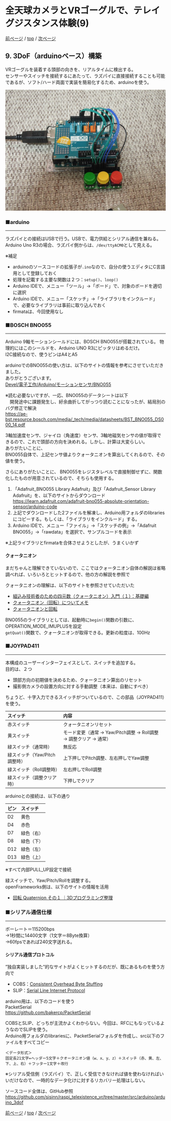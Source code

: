 # 全天球カメラとVRゴーグルで、テレイグジスタンス体験(9)

[前ページ](./vr360.md) / [top](./top.md) / [次ページ](./goggles.md)  

## 9. 3DoF（arduinoベース）構築  

VRゴーグルを装着する頭部の向きを、リアルタイムに検出する。  
センサーやスイッチを接続するにあたって、ラズパイに直接接続することも可能であるが、ソフト/ハード両面で実装を簡易化するため、arduinoを使う。  

![arduino+9axis](./img/3dof.jpg)  

### ■arduino  
---
ラズパイとの接続はUSBで行う。USBで、電力供給とシリアル通信を兼ねる。  
Arduino Uno R3の場合、ラズパイ側からは、`/dev/ttyACM0`として見える。

※補足  
* arduinoのソースコードの拡張子が`.ino`なので、自分の使うエディタにC言語用として登録しておく  
* 処理を記載する主要な関数は２つ：`setup()`、`loop()`  
* Arduino IDEで、メニュー「ツール」→「ボード」で、対象のボードを適切に選択  
* Arduino IDEで、メニュー「スケッチ」→「ライブラリをインクルード」で、必要なライブラリは事前に取り込んでおく  
* firmataは、今回使用なし  

### ■BOSCH BNO055  
---
Arduino 9軸モーションシールドには、BOSCH BNO055が搭載されている。
物理的にはこのシールドを、Arduino UNO R3にピッタリはめるだけ。  
I2C接続なので、使うピンはA4とA5  

arduinoでのBNO055の使い方は、以下のサイトの情報を参考にさせていただきました。  
ありがとうございます。  
[Devel/電子工作/Arduino/モーションセンサ/BNO055](https://cubic9.com/Devel/)

※読む必要ないですが、一応、BNO055のデータシートは以下  
　開発途中に課題発生し、紆余曲折してがっつり読むことになったが、結局別のバグ修正で解決  
<https://ae-bst.resource.bosch.com/media/_tech/media/datasheets/BST_BNO055_DS000_14.pdf>  

3軸加速度センサ、ジャイロ（角速度）センサ、3軸地磁気センサの値が取得できるので、これで頭部の方向を決めれる。しかし、計算は大変らしい。  
ありがたいことに、  
BNO055自体で、上記センサ値よりクォータニオンを算出してくれるので、その値を使う。  

さらにありがたいことに、
BNO055をレジスタレベルで直接制御せずに、関数化したものが用意されているので、そちらも使用する。

1. 「Adafruit_BNO055 Library Adafruit」及び「Adafruit_Sensor Library	Adafruit」を、以下のサイトからダウンロード  
    <https://learn.adafruit.com/adafruit-bno055-absolute-orientation-sensor/arduino-code>  
2. 上記でダウンロードした2ファイルを解凍し、Arduino用フォルダのlibrariesにコピーする。もしくは、「ライブラリをインクルード」する。
3. Arduino IDEで、メニュー「ファイル」→「スケッチの例」→「Adafruit BNO055」→「rawdata」を選択で、サンプルコードを表示

※上記ライブラリとfirmataを合体させようとしたが、うまくいかず  

#### クォータニオン

まだちゃんと理解できていないので、ここではクォータニオン自体の解説は省略  
調べれば、いろいろとヒットするので、他の方の解説を参照で  

クォータニオンの理解は、以下のサイトを参照させていただいた  
* [組込み技術者のための四元数（クォータニオン）入門（１）：基礎編](https://kumadasu.com/2017/09/20/%E7%B5%84%E8%BE%BC%E3%81%BF%E6%8A%80%E8%A1%93%E8%80%85%E3%81%AE%E3%81%9F%E3%82%81%E3%81%AE%E5%9B%9B%E5%85%83%E6%95%B0%EF%BC%88%E3%82%AF%E3%82%A9%E3%83%BC%E3%82%BF%E3%83%8B%E3%82%AA%E3%83%B3%EF%BC%89/)  
* [クォータニオン（回転）についてメモ](http://edom18.hateblo.jp/entry/2018/06/25/084023)  
* [クォータニオンと回転](https://www.f-sp.com/entry/2017/06/30/221124)  


BNO055のライブラリとしては、起動時に`begin()`関数の引数に、OPERATION_MODE_IMUPLUSを設定  
`getQuat()`関数で、クォータニオンが取得できる。更新の粒度は、100Hz  

### ■JOYPAD411  
---

本構成のユーザーインターフェイスとして、スイッチを追加する。  
目的は、２つ  
* 頭部方向の初期値を決めるため、クォータニオン算出のリセット  
* 撮影側カメラの設置方向に対する手動調整（本来は、自動にすべき）  

ちょうど、十字入力できるスイッチがついているので、この部品（JOYPAD411）を使う。  

|スイッチ|内容|  
|:---|:---|  
|赤スイッチ|クォータニオンリセット|  
|黄スイッチ|モード変更（通常 → Yaw/Pitch調整 → Roll調整 → 調整クリア → 通常）|  
|緑スイッチ（通常時）|無反応|  
|緑スイッチ（Yaw/Pitch調整時）|上下押しでPitch調整、左右押しでYaw調整|  
|緑スイッチ（Roll調整時）|左右押しでRoll調整|  
|緑スイッチ（調整クリア時）|下押しでクリア|  

arduinoとの接続は、以下の通り  

|ピン|スイッチ|  
|:---|:---|  
|D2|黄色|  
|D4|赤色|  
|D7|緑色（右）|  
|D8|緑色（下）|  
|D12|緑色（左）|  
|D13|緑色（上）|  

※すべて内部PULL_UP設定で接続  

緑スイッチで、Yaw/Pitch/Rollを調整する。  
openFrameworks側は、以下のサイトの情報を活用  
* [回転 Quaternion その１ ｜3Dプログラミング整理](http://studio23c.hatenadiary.jp/entry/%3Fp%3D664)  

### ■シリアル通信仕様  
---

ボーレート＝115200bps  
→1秒間に14400文字（1文字＝8Byte換算）  
→60fpsであれば240文字送れる。  

#### シリアル通信プロトコル  
”独自実装しました”的なサイトがよくヒットするのだが、既にあるものを使う方向で  
* COBS：[Consistent Overhead Byte Stuffing](https://en.wikipedia.org/wiki/Consistent_Overhead_Byte_Stuffing)
* SLIP：[Serial Line Internet Protocol](https://en.wikipedia.org/wiki/Serial_Line_Internet_Protocol)

arduino用は、以下のコードを使う  
PacketSerial  
https://github.com/bakercp/PacketSerial  

COBSとSLIP、どっちが主流かよくわからない。今回は、RFCにもなっているようなのでSLIPを使う。  
Arduino用フォルダのlibrariesに、PacketSerialフォルダを作成し、src以下のファイルをすべてコピー  

```
＜データ形式＞
固定長21文字=ヘッダー5文字＋クオータニオン値（w、x、y、z）＋スイッチ（赤、黄、左、下、上、右）＋フッター1文字＋改行  
```

※シリアル受信側（ラズパイ）で、正しく受信できなければ値を使わなければいいだけなので、一時的なデータ化けに対するリカバリー処理はしない。  

ソースコード全体は、GitHub参照  
<https://github.com/sisinn/raspi_telexistence_vr/tree/master/src/arduino/arduino_3dof>  

[前ページ](./vr360.md) / [top](./top.md) / [次ページ](./goggles.md)  
